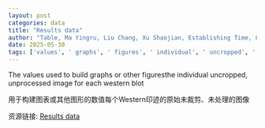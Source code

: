 ```yaml
---
layout: post
categories: data
title: "Results data"
author: "Table, Ma Yingru, Liu Chang, Xu Shaojian, Establishing Time, Li Jun"
date: 2025-05-30
tags: ['values', ' graphs', ' figures', ' individual', ' uncropped', ' unprocessed', ' image', ' western blot']
---
```


The values used to build graphs or other figures﻿the individual uncropped, unprocessed image for each western blot

用于构建图表或其他图形的数值﻿每个Western印迹的原始未裁剪、未处理的图像

资源链接: [Results data](https://doi.org/10.57760/sciencedb.24297)
